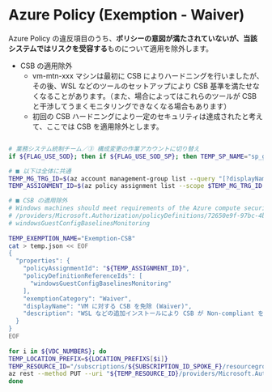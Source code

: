 # Azure Policy (Exemption - Waiver)

Azure Policy の違反項目のうち、**ポリシーの意図が満たされていないが、当該システムではリスクを受容する**ものについて適用を除外します。

- CSB の適用除外
  - vm-mtn-xxx マシンは最初に CSB によりハードニングを行いましたが、その後、WSL などのツールのセットアップにより CSB 基準を満たせなくなることがあります。（また、場合によってはこれらのツールが CSB と干渉してうまくモニタリングできなくなる場合もあります）
  - 初回の CSB ハードニングにより一定のセキュリティは達成されたと考えて、ここでは CSB を適用除外とします。

```bash

# 業務システム統制チーム／③ 構成変更の作業アカウントに切り替え
if ${FLAG_USE_SOD}; then if ${FLAG_USE_SOD_SP}; then TEMP_SP_NAME="sp_gov_change"; az login --service-principal --username ${SP_APP_IDS[${TEMP_SP_NAME}]} --password '${SP_PWDS[${TEMP_SP_NAME}]}' --tenant ${PRIMARY_DOMAIN_NAME} --allow-no-subscriptions; else az account clear; az login -u "user_gov_change@${PRIMARY_DOMAIN_NAME}" -p "${ADMIN_PASSWORD}"; fi; fi

# ■ 以下は全体に共通
TEMP_MG_TRG_ID=$(az account management-group list --query "[?displayName=='Tenant Root Group'].id" -o tsv)
TEMP_ASSIGNMENT_ID=$(az policy assignment list --scope $TEMP_MG_TRG_ID --query "[? displayName == 'Microsoft Cloud Security Benchmark'].id" -o tsv)

# ■ CSB の適用除外
# Windows machines should meet requirements of the Azure compute security baseline
# /providers/Microsoft.Authorization/policyDefinitions/72650e9f-97bc-4b2a-ab5f-9781a9fcecbc
# windowsGuestConfigBaselinesMonitoring
 
TEMP_EXEMPTION_NAME="Exemption-CSB"
cat > temp.json << EOF
{
  "properties": {
    "policyAssignmentId": "${TEMP_ASSIGNMENT_ID}",
    "policyDefinitionReferenceIds": [
      "windowsGuestConfigBaselinesMonitoring"
    ],
    "exemptionCategory": "Waiver",
    "displayName": "VM に対する CSB を免除 (Waiver)",
    "description": "WSL などの追加インストールにより CSB が Non-compliant を報告する、またはエラーを通知するため"
  }
}
EOF
 
for i in ${VDC_NUMBERS}; do
TEMP_LOCATION_PREFIX=${LOCATION_PREFIXS[$i]}
TEMP_RESOURCE_ID="/subscriptions/${SUBSCRIPTION_ID_SPOKE_F}/resourcegroups/rg-spokefmtn-${TEMP_LOCATION_PREFIX}/providers/microsoft.compute/virtualmachines/vm-mtn-${TEMP_LOCATION_PREFIX}"
az rest --method PUT --uri "${TEMP_RESOURCE_ID}/providers/Microsoft.Authorization/policyExemptions/${TEMP_EXEMPTION_NAME}?api-version=2022-07-01-preview" --body @temp.json
done

```
